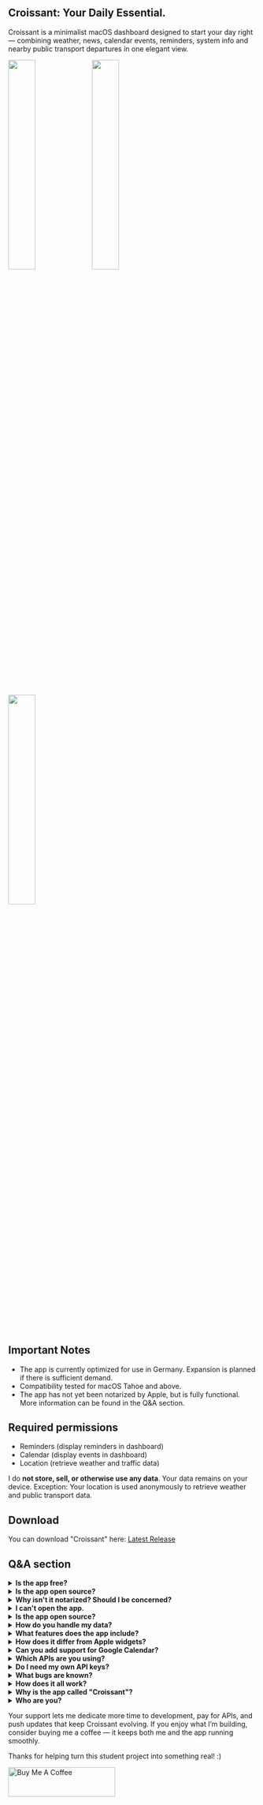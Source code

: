 ## Croissant: Your Daily Essential.

Croissant is a minimalist macOS dashboard designed to start your day right — combining weather, news, calendar events, reminders, system info and nearby public transport departures in one elegant view.

<img src="https://github.com/user-attachments/assets/89f4e92a-4b76-4bbe-a180-775a1b43c460" width="33%"/>
<img src="https://github.com/user-attachments/assets/c8887330-be48-4a8f-9efe-892b6e0449b4" width="33%"/>
<img src="https://github.com/user-attachments/assets/f0724961-991c-40b7-ab9c-5246113e9fad" width="33%"/>


## Important Notes
- The app is currently optimized for use in Germany. Expansion is planned if there is sufficient demand.
- Compatibility tested for macOS Tahoe and above.
- The app has not yet been notarized by Apple, but is fully functional. More information can be found in the Q&A section.

## Required permissions
- Reminders (display reminders in dashboard)
- Calendar (display events in dashboard)
- Location (retrieve weather and traffic data)

I do **not store, sell, or otherwise use any data**. Your data remains on your device. Exception: Your location is used anonymously to retrieve weather and public transport data. 

## Download
You can download "Croissant" here: <a href="https://github.com/Frobotics-dev/Croissant/releases">Latest Release</a> 

## Q&A section
<details>
<summary><strong>Is the app free?</strong></summary>
Yes, the app is completely free and open source. You don't need your own API keys either, as I provide them for you myself. Of course, I would appreciate a small contribution via Buy Me a Coffee :)
  
  <a href="https://www.buymeacoffee.com/frederik.m" target="_blank"><img src="https://cdn.buymeacoffee.com/buttons/v2/default-yellow.png" alt="Buy Me A Coffee" style="height: 60px !important;width: 217px !important;" ></a>
</details>


<details>
<summary><strong>Is the app open source?</strong></summary>
Yes, you are welcome to look at the code and contribute if you want. Everything can be found on GitHub.
</details>

<details>
<summary><strong>Why isn't it notarized? Should I be concerned?</strong></summary>
Apple requires a subscription model for developers for notarization. However, as a student, I only program free apps for the community, so it's not worth it for me. I understand if you have concerns, but you don't need to worry. The code is open source and accessible to everyone. Feel free to take a look and see for yourself, or help me with development :)
</details>

<details>
<summary><strong>I can't open the app.</strong></summary>
This is because the app is not (yet) notarized (see the previous question). Proceed as follows:
  
1. On your Mac, choose Apple menu > System Settings, then click Privacy & Security  in the sidebar. (You may need to scroll down.)
2. Go to Security, then click Open.
3. Click Open Anyway. This button is available for about an hour after you try to open the app.
4. Enter your login password, then click OK.

</details>

<details>
<summary><strong>Is the app open source?</strong></summary>
Yes, you are welcome to look at the code and contribute if you want. Everything can be found on GitHub.
</details>

<details>
<summary><strong>How do you handle my data?</strong></summary>
I do not store, sell, or otherwise use any data. Your data remains on your device. Exception: Your location is used anonymously to retrieve weather and public transport data. 
</details>

<details>
<summary><strong>What features does the app include?</strong></summary>
In its current version, the app has six tiles that can be freely selected and arranged: calendar, reminders, weather, departure times from nearby stops, headlines from various news portals, and system information. It also includes smaller features such as a low power indicator and various personalization options. The app is still in beta, but more is planned, e.g., the integration of stock values.
</details>

<details>
<summary><strong>How does it differ from Apple widgets?</strong></summary>
The widgets you can use on the desktop are quite basic, limited in their functionality, and less interactive. Croissant offers a more unified approach with an all-in-one solution that I can expand according to my own ideas.
</details>

<details>
<summary><strong>Can you add support for Google Calendar?</strong></summary>
I don't have any plans to do so at the moment. A fairly simple workaround is to integrate Google Calendar into Apple's Calendar app, which will then automatically load events into Croissant. If you have any further suggestions, please feel free to send me an email using the feedback button in the app.
</details>

<details>
<summary><strong>Which APIs are you using?</strong></summary>

  - v6.db.transport.rest (Deutsche Bahn AG)
  - api.weatherapi.com/v1/forecast.json (Weather API)
  - api.github.com/repos/Frobotics-dev/Croissant/releases (Check for updates)
  - RSS-Feeds (News and headlines)
  - (coming soon) generativelanguage.googleapis.com/v1beta/models/gemini-2.5-flash:generateContent (Google Gemini)
    
</details>

<details>
<summary><strong>Do I need my own API keys?</strong></summary>
No, you don't.
</details>

<details>
<summary><strong>What bugs are known?</strong></summary>
Shortly before and after midnight, connections may be displayed that do not exist. However, you can recognize this by the fact that the departure time is more than 1440 minutes away (and is also displayed as such).
  In rare cases, it may also happen that the views are not reloaded. This error is caused by incorrect location determination. As a workaround, go to Settings > Debugging > Reload View.
</details>

<details>
<summary><strong>How does it all work?</strong></summary>
In addition to the pure programming of logic and user interface, this app also calls external databases on servers. 
  Cloudflare therefore acts as an intermediary “worker” between the macOS app and the Weather API to protect my API key. Clouflare then executes the Get call in a protected manner and passes the JSON to the app.
The Transit API, which is provided by a team of open source developers and processes and makes available data from the Deutsche Bahn API, works in a similar way.
</details>

<details>
<summary><strong>Why is the app called "Croissant"?</strong></summary>
For me, the app is part of my daily morning routine, just like a good croissant is part of breakfast in France. With this in mind, the app gives me a briefing on the day ahead while I enjoy a cup of coffee and, ideally, a croissant: What meetings do I have today? What's happening in the world? When does the next bus to university leave?
</details>

<details>
<summary><strong>Who are you?</strong></summary>
My name is Frederik, I am the developer of the “Croissant” app and I study industrial engineering. On my free evenings, I like to try my hand at Xcode and build apps that I would like to have myself. Since I don't want to make any financial profit from this, I make my apps available to the general public free of charge. Nevertheless, I would of course be very happy to receive a coffee (or a croissant...) to dedicate more time to development, pay for APIs, and push updates that keep Croissant evolving. Thank you!

  You can contact me anytime via the feedback button inside the app settings.
</details>

Your support lets me dedicate more time to development, pay for APIs, and push updates that keep Croissant evolving. If you enjoy what I’m building, consider buying me a coffee — it keeps both me and the app running smoothly.

Thanks for helping turn this student project into something real! :)

<a href="https://www.buymeacoffee.com/frederik.m" target="_blank"><img src="https://cdn.buymeacoffee.com/buttons/v2/default-yellow.png" alt="Buy Me A Coffee" style="height: 60px !important;width: 217px !important;" ></a>

<!--![AppIcon](https://github.com/user-attachments/assets/ccb8e6de-ef71-4ae5-ac51-63d4d82a8404)-->
